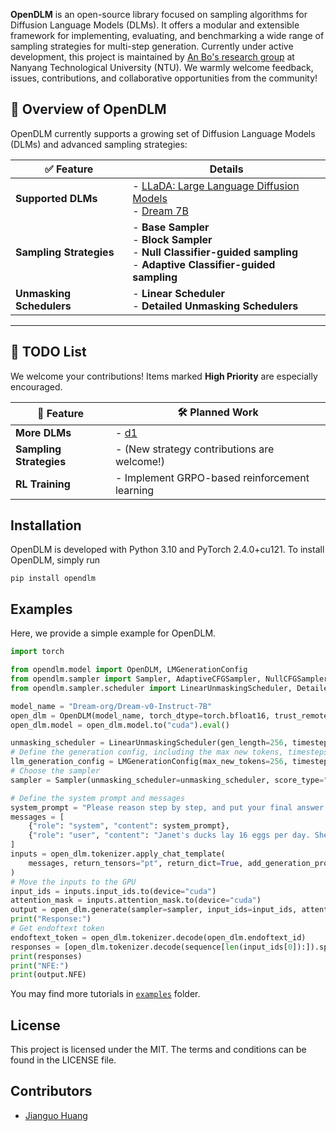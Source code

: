 **OpenDLM** is an open-source library focused on sampling algorithms for Diffusion Language Models (DLMs). It offers a modular and extensible framework for implementing, evaluating, and benchmarking a wide range of sampling strategies for multi-step generation.
Currently under active development, this project is maintained by [An Bo's research group](https://personal.ntu.edu.sg/boan/) at Nanyang Technological University (NTU). We warmly welcome feedback, issues, contributions, and collaborative opportunities from the community!

## 🚀 Overview of OpenDLM

OpenDLM currently supports a growing set of Diffusion Language Models (DLMs) and advanced sampling strategies:

| ✅ **Feature**               | **Details**                                                                                                                                                                                                                                               |
|-----------------------------|-------------------------------------------------------------------------------------------------------------------------------------------------------------------------------------------------------------------------------------------------------------|
| **Supported DLMs**          | - [LLaDA: Large Language Diffusion Models](https://github.com/ML-GSAI/LLaDA) <br> - [Dream 7B](https://github.com/DreamLM/Dream)                                                                                                                            |
| **Sampling Strategies**     | - **Base Sampler** <br> - **Block Sampler** <br> - **Null Classifier-guided sampling** <br> - **Adaptive Classifier-guided sampling** <br> |
| **Unmasking Schedulers**     | - **Linear Scheduler** <br> - **Detailed Unmasking Schedulers** |

---

## 🧩 TODO List  
We welcome your contributions! Items marked **High Priority**</span> are especially encouraged.

| 🔧 **Feature**              | 🛠️ **Planned Work**                                                                                                   |
|----------------------------|------------------------------------------------------------------------------------------------------------------------|
| **More DLMs**              | - [d1](https://github.com/dllm-reasoning/d1)        |
| **Sampling Strategies**    | - (New strategy contributions are welcome!)         |
| **RL Training**            | - Implement GRPO-based reinforcement learning       |





## Installation

OpenDLM is developed with Python 3.10 and PyTorch 2.4.0+cu121. To install OpenDLM, simply run

```
pip install opendlm
```

## Examples

Here, we provide a simple example for OpenDLM.

```python
import torch

from opendlm.model import OpenDLM, LMGenerationConfig
from opendlm.sampler import Sampler, AdaptiveCFGSampler, NullCFGSampler
from opendlm.sampler.scheduler import LinearUnmaskingScheduler, DetailedUnmaskingScheduler

model_name = "Dream-org/Dream-v0-Instruct-7B"
open_dlm = OpenDLM(model_name, torch_dtype=torch.bfloat16, trust_remote_code=True)
open_dlm.model = open_dlm.model.to("cuda").eval()

unmasking_scheduler = LinearUnmaskingScheduler(gen_length=256, timesteps=256)
# Define the generation config, including the max new tokens, timesteps, temperature, top_p, top_k
llm_generation_config = LMGenerationConfig(max_new_tokens=256, timesteps=256, temperature=0.2, top_p=0.95, top_k=20)
# Choose the sampler
sampler = Sampler(unmasking_scheduler=unmasking_scheduler, score_type="confidence", early_stopping=False, random_selection=False)

# Define the system prompt and messages
system_prompt = "Please reason step by step, and put your final answer within \\boxed{{}}."
messages = [
    {"role": "system", "content": system_prompt},
    {"role": "user", "content": "Janet's ducks lay 16 eggs per day. She eats three for breakfast every morning and bakes muffins for her friends every day with four. She sells the remainder at the farmers' market daily for $2 per fresh duck egg. How much in dollars does she make every day at the farmers' market?"}
]
inputs = open_dlm.tokenizer.apply_chat_template(
    messages, return_tensors="pt", return_dict=True, add_generation_prompt=True, padding=True
)
# Move the inputs to the GPU
input_ids = inputs.input_ids.to(device="cuda")
attention_mask = inputs.attention_mask.to(device="cuda")
output = open_dlm.generate(sampler=sampler, input_ids=input_ids, attention_mask=attention_mask, return_dict=True, generation_config=llm_generation_config)
print("Response:")
# Get endoftext token
endoftext_token = open_dlm.tokenizer.decode(open_dlm.endoftext_id)
responses = [open_dlm.tokenizer.decode(sequence[len(input_ids[0]):]).split(endoftext_token)[0] for sequence in output.sequences]
print(responses)
print("NFE:")
print(output.NFE)
```

You may find more tutorials in [`examples`](https://github.com/Jianguo99/OpenDLM/examples) folder.

## License

This project is licensed under the MIT. The terms and conditions can be found in the LICENSE file.

## Contributors

* [Jianguo Huang](https://jianguo99.github.io/)

[contributors-shield]: https://img.shields.io/github/contributors/Jianguo99/OpenDLM.svg?style=for-the-badge

[contributors-url]: https://github.com/Jianguo99/OpenDLM/graphs/contributors

[forks-shield]: https://img.shields.io/github/forks/Jianguo99/OpenDLM.svg?style=for-the-badge

[forks-url]: https://github.com/Jianguo99/OpenDLM/network/members

[stars-shield]: https://img.shields.io/github/stars/Jianguo99/OpenDLM.svg?style=for-the-badge

[stars-url]: https://github.com/Jianguo99/OpenDLM/stargazers

[issues-shield]: https://img.shields.io/github/issues/Jianguo99/OpenDLM.svg?style=for-the-badge

[issues-url]: https://github.com/Jianguo99/OpenDLM/issues

[license-shield]: https://img.shields.io/github/license/Jianguo99/OpenDLM.svg?style=for-the-badge

[license-url]: https://github.com/Jianguo99/OpenDLM/blob/main/LICENSE.txt

[tag-shield]: https://img.shields.io/github/v/tag/Jianguo99/OpenDLM?style=for-the-badge&label=version

[tag-url]: https://github.com/Jianguo99/OpenDLM/tags

